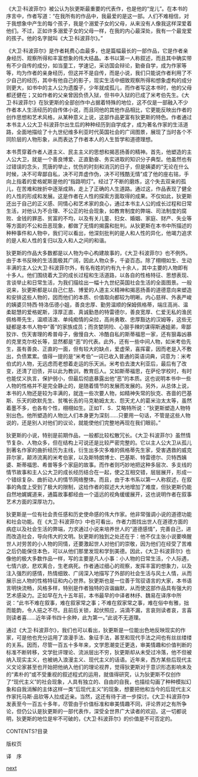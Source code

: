 
《大卫·科波菲尔》被公认为狄更斯最重要的代表作，也是他的“宠儿”。在本书的序言中，作者写道：“在我所有的作品中，我最爱的是这一部。人们不难相信，对于我想象中产生的每个孩子，我是个溺爱子女的父母，从来没有人像我这样深爱着他们。不过，正如许多溺爱子女的父母一样，在我的内心最深处，我有一个最宠爱的孩子。他的名字就叫《大卫·科波菲尔》。”

《大卫·科波菲尔》是作者耗费心血最多，也是篇幅最长的一部作品，它是作者亲身经历、观察所得和丰富想象的伟大结晶。本书以第一人称叙述，而且其中确实带有不少自传的成分，如当童工，学速记，采访国会辩论，勤奋自学，成为作家等等，均为作者的亲身经历，但这并不是自传，而是小说，我们只能说作者利用了不少自己的经历，其中有他自己的影子，现实生活中细致观察所得和想象虚构的成分则更大，如书中的主人公为遗腹子，少年就成孤儿，而作者写这本书时，他的父母都还健在；又如作者的父亲曾因负债入狱，但书中入狱的已成了米考伯先生。《大卫·科波菲尔》在狄更斯的全部创作中占据着特殊的地位，这不仅是一部融入不少作者本人生活经历的自传体小说，而且同他的其他作品相比，它更能反映出作者的创作思想和艺术风格，从某种意义上说，这部作品更富有狄更斯的特色。作者通过本书主人公大卫·科波菲尔出生后的种种经历到自学成才，成为著名作家的生活道路，全面地描绘了十九世纪维多利亚时代英国社会的广阔图景，展现了当时各个不同阶层的人物形象，从而表达了作者本人的人生哲学和道德理想。

本书贯穿着作者人道主义、民主主义的思想和揭恶扬善的精神。首先，他塑造的主人公大卫，就是一个善良博爱、正直勤奋、务实进取的知识分子典型。他虽然也有过错误的念头，荒唐的举止，忧伤的时刻和消沉的日子，但是姨婆的“无论在什么时候，决不可卑鄙自私，决不可弄虚作伪，决不可残酷无情”成了他的座右铭，手向上指着的爱格妮斯是他的“指路明灯”。经过了不断的磨炼，这个失去双亲的孤儿，在苦难和挫折中逐渐成熟，走上了正确的人生道路。通过这，作品表现了健全的人性的形成和发展。这是作者在人性的探索方面取得的成果。不仅如此，狄更斯还出于自己的正义感、同情心和艺术家的良心，通过本书主人公的成长过程和日常生活，对他认为不合理、不公正的社会现象，如教育制度的弊端、司法制度的腐败、金钱的罪恶、贫富的不均，以及有关儿童、妇女、婚姻、家庭、财产、失业等等方面的不公和丑恶现象，都做了无情的揭露和批判。从狄更斯在本书中所描述的种种事件和人物中，我们可以看出，他深刻批判的是人和人性的异化，他竭力追求的是人和人性的复归以及人和人之间的和谐。

狄更斯的作品大多数都是以人物为中心构建故事的，《大卫·科波菲尔》也不例外。由于本书反映的生活面极其广阔，因此人物众多，千姿百态。除了栩栩如生、生动丰满的主人公大卫·科波菲尔外，有名有姓的约有九十余人，其中主要的人物即有十多人。他们围绕着大卫的成长过程和生活道路，以各自的性格特征、思想表现、言谈举止和日常生活，为我们描绘出一幅十九世纪英国社会生活的全面图景。一般说来，狄更斯都是以自己仁慈、博爱的人道主义精神和揭恶扬善的道德意向来塑造和安排这些人物的，因而他们的本质、价值取向都较为明晰。内心慈祥、外表严峻的姨婆贝特西·特洛伍德小姐，善良忠厚、勤劳温顺的保姆佩格蒂，端庄高尚、温柔聪慧的爱格妮斯，淳厚正直、真诚勤恳的特雷德尔，善良宽厚、仁爱无私的渔民佩格蒂先生，温顺活泼、单纯痴情的朵拉，高尚勇敢、忠厚豁达的汉姆等，这些无疑都是本书人物中“善”的家族成员；而贪婪阴险、心狠手辣的谋得斯通姐弟，卑鄙狡诈、伤天害理的希普母子，傲慢自大、冷酷自私的斯蒂福思一家，还有狠毒凶暴的克里克尔校长等，显然都是“恶”的代表。此外，还有一些中间人物，如米考伯先生，虽有善良、正直的一面，但有较大的缺点，爱虚荣，喜挥霍，因而老是入不敷出，负债累累。值得一提的是“米考伯”一词已收入普通的英语词典，词意为：米考伯式的人物，无远虑而老想着走运的乐天派。米考伯去澳大利亚后，最后有了改变，还清了旧债，并以此为教训，教育后人。又如斯蒂福思，在萨伦学校时，有时也能仗义执言，保护弱小，但最后彻底暴露出他“恶”的本质。这也说明本书中一些人物的性格并不是完全静止的，是随着情节的发展而发展的。另外，从总体上说，本书的人物还是较为丰满的，就连一些次要人物，如精神失常的狄克、吝啬的巴基斯、乐天的欧默先生、贫嘴长舌的马克勒姆太太、怨天尤人的葛米治太太等，虽然着墨不多，也各有个性，栩栩如生。正如T．S．艾略特所说：“狄更斯塑造人物特别出色。他所塑造的人物比人们本身更为深刻……只要用一句话，不管是这些人物说的，还是别人对他们的议论，就能使他们完整地再现在我们眼前。”

狄更斯的小说，特别是前期作品，一般都比较松散冗长。《大卫·科波菲尔》虽然情节复杂、人物众多，但在结构上可说还是比较严密完整的。它以主人公大卫从孤儿到著名作家的曲折经历为主线，衍生出多灾多难的佩格蒂先生家，受害遇救的威克菲尔家，颠沛流离的米考伯家，以及斯特朗博士、巴基斯、特雷德尔、贝特西姨婆、斯蒂福思、希普等多个家庭的故事。而作者则巧妙地把这种多层次、多支线的情节故事和主人公大卫的成长经历结合在一起，使之互相交错，层层展开，形成一个错综复杂、曲折动人的情节网络整体。而且，由于本书系以第一人称叙述，在叙事的角度上受到了极大的限制，这给作者的叙述大大地增加了难度，但狄更斯仍能自然地娓娓道来，通篇故事都经由一个遥远的视角缓缓展开，这也说明作者在叙事艺术方面的深厚功力。

狄更斯是一位有社会责任感和历史使命感的伟大作家。他非常强调小说的道德功能和社会功能。在《大卫·科波菲尔》中也可看出，作者力图找出世人在道德方面的病症以及社会生活的弊端，力求通过小说来培养世人的“道德感情”，完善自己，进而改造社会，导向伟大的文明。狄更斯的独到之处还在于：他不仅主张小说要唤醒世人对劳苦的小人物的同情，还要激起世人对他们的崇敬，因为他们在经受了苦难之后仍能保住本色，可以从他们那里发现和学到美德。因此，《大卫·科波菲尔》也像他的极大多数作品一样，写的主要是凡人小事：小人物的日常生活，个人际遇，七情六欲，悲欢离合，生老病死。作者通过细心的观察，发挥丰富的想象力，以及注入强烈的感情，热情细致、广阔深入地描写了外部的社会生活与风土人情，从而展示出人物的性格特征和内心世界。狄更斯也是一位善于驾驭语言的大家，本书语言明快流畅，风格多样，特别是作者独特的诙谐幽默，从而使这部作品具有强大的艺术感染力。正如早在九十五年前，本书最早的中译者林纾、魏易在译序中所说：“此书不难在叙事，难在叙家常之事；不难在叙家常之事，难在俗中有雅，拙而能韵，令人挹之不尽。且前后关锁，起伏照应，涓滴不漏，言哀则读者哀，言喜则读者喜……近年译书四十余种，此为第一。”此说不无道理。

通过《大卫·科波菲尔》，我们也可以看出，狄更斯是一位能出色地反映现实的作家，可是他也充分运用了浪漫手法、象征手法，甚至和现代手法之间也有丝丝缕缕的关系。因而，尽管一百五十多年来，文学思潮变迁更迭，审美情趣和价值判断的标准不断转移，文学批评理论、流派层出不穷，狄更斯却从未受过冷落，他不但被纳入现实主义，也被纳入浪漫主义、现代主义的话语。近年来，西方某些后现代主义文论家甚至也开始把他纳入他们的理论视界，觉得狄更斯对于意识形态影响未及的“素朴的”或不受重视的叙述程式的运用，就值得研究，认为狄更斯不仅创作了“现代主义”的社会现象，人具有独立的、自由的自我，也描绘勾画了种种模拟幻象和自我消解的主体这样一类“后现代主义”的现象，想要把他和当今的后现代主义作家托马斯·品钦等人拉成近亲。当然，这还有待于进一步探讨。《大卫·科波菲尔》发表至今一百五十多年，尽管由于价值标准和审美情趣不同，评论界对之有所争论，但仍公认是狄更斯的一部代表作，深受全世界广大读者的欢迎。这一切都说明，狄更斯的地位是牢不可破的，《大卫·科波菲尔》的价值是不可否定的。

CONTENTS?目录

版权页

译　序

[next](page3.md)